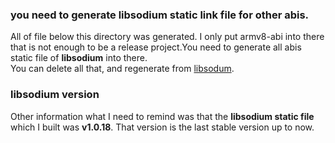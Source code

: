 ### you need to generate libsodium static link file for other abis.
All of file below this directory was generated.
I only put armv8-abi into there that is not enough to be a release project.You need to generate all abis static file of **libsodium** into there.  
You can delete all that, and regenerate from [libsodum](https://github.com/jedisct1/libsodium). 

### libsodium version
Other information what I need to remind was that the **libsodium static file** which I built was **v1.0.18**. 
That version is the last stable version up to now.
